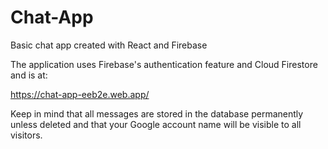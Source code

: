 # Chat-App
Basic chat app created with React and Firebase

The application uses Firebase's authentication feature and Cloud Firestore and is at:

https://chat-app-eeb2e.web.app/

Keep in mind that all messages are stored in the database permanently unless deleted
and that your Google account name will be visible to all visitors.
